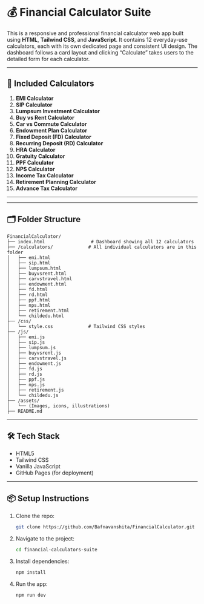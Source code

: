 # 💰 Financial Calculator Suite

This is a responsive and professional financial calculator web app built using **HTML**, **Tailwind CSS**, and **JavaScript**. It contains 12 everyday-use calculators, each with its own dedicated page and consistent UI design. The dashboard follows a card layout and clicking “Calculate” takes users to the detailed form for each calculator.

---

## 🧮 Included Calculators

1. **EMI Calculator**  
2. **SIP Calculator**  
3. **Lumpsum Investment Calculator**  
4. **Buy vs Rent Calculator**  
5. **Car vs Commute Calculator**  
6. **Endowment Plan Calculator**  
7. **Fixed Deposit (FD) Calculator**  
8. **Recurring Deposit (RD) Calculator**  
9. **HRA Calculator**  
10. **Gratuity Calculator**  
11. **PPF Calculator**  
12. **NPS Calculator**  
13. **Income Tax Calculator**  
14. **Retirement Planning Calculator**  
15. **Advance Tax Calculator**

---

---

## 🗂 Folder Structure

```
FinancialCalculator/
├── index.html                 # Dashboard showing all 12 calculators
├── /calculators/             # All individual calculators are in this folder
│   ├── emi.html
│   ├── sip.html
│   ├── lumpsum.html
│   ├── buyvsrent.html
│   ├── carvstravel.html
│   ├── endowment.html
│   ├── fd.html
│   ├── rd.html
│   ├── ppf.html
│   ├── nps.html
│   ├── retirement.html
│   └── childedu.html
├── /css/
│   └── style.css             # Tailwind CSS styles
├── /js/
│   ├── emi.js
│   ├── sip.js
│   ├── lumpsum.js
│   ├── buyvsrent.js
│   ├── carvstravel.js
│   ├── endowment.js
│   ├── fd.js
│   ├── rd.js
│   ├── ppf.js
│   ├── nps.js
│   ├── retirement.js
│   └── childedu.js
├── /assets/
│   └── (Images, icons, illustrations)
├── README.md
```

---



## 🛠 Tech Stack

- HTML5  
- Tailwind CSS  
- Vanilla JavaScript  
- GitHub Pages (for deployment)

---


## 📦 Setup Instructions

1. Clone the repo:
   ```bash
   git clone https://github.com/Bafnavanshita/FinancialCalculator.git
   ```
2. Navigate to the project:
   ```bash
   cd financial-calculators-suite
   ```
3. Install dependencies:
   ```bash
   npm install
   ```
4. Run the app:
   ```bash
   npm run dev
   ```



